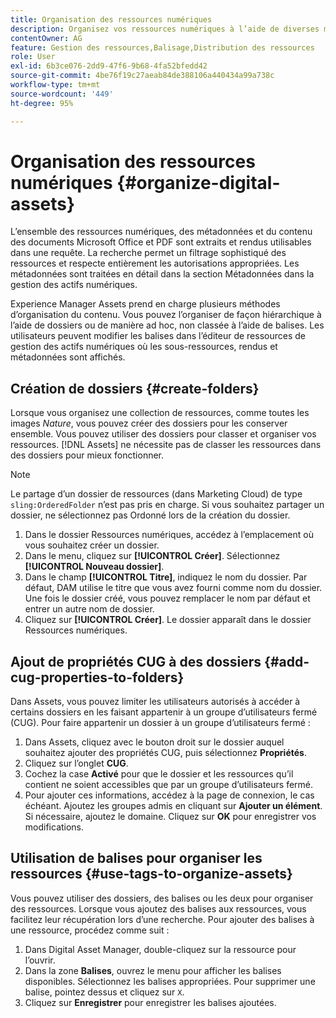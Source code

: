 ```yaml
---
title: Organisation des ressources numériques
description: Organisez vos ressources numériques à l’aide de diverses méthodes fournies dans Adobe Experience Manager Assets.
contentOwner: AG
feature: Gestion des ressources,Balisage,Distribution des ressources
role: User
exl-id: 6b3ce076-2dd9-47f6-9b68-4fa52bfedd42
source-git-commit: 4be76f19c27aeab84de388106a440434a99a738c
workflow-type: tm+mt
source-wordcount: '449'
ht-degree: 95%

---
```


# Organisation des ressources numériques {#organize-digital-assets}

L’ensemble des ressources numériques, des métadonnées et du contenu des documents Microsoft Office et PDF sont extraits et rendus utilisables dans une requête. La recherche permet un filtrage sophistiqué des ressources et respecte entièrement les autorisations appropriées. Les métadonnées sont traitées en détail dans la section Métadonnées dans la gestion des actifs numériques.

Experience Manager Assets prend en charge plusieurs méthodes d’organisation du contenu. Vous pouvez l’organiser de façon hiérarchique à l’aide de dossiers ou de manière ad hoc, non classée à l’aide de balises. Les utilisateurs peuvent modifier les balises dans l’éditeur de ressources de gestion des actifs numériques où les sous-ressources, rendus et métadonnées sont affichés.

## Création de dossiers   {#create-folders}

Lorsque vous organisez une collection de ressources, comme toutes les images *Nature*, vous pouvez créer des dossiers pour les conserver ensemble. Vous pouvez utiliser des dossiers pour classer et organiser vos ressources. [!DNL Assets] ne nécessite pas de classer les ressources dans des dossiers pour mieux fonctionner.

>[!NOTE]
>
>Le partage d’un dossier de ressources (dans Marketing Cloud) de type `sling:OrderedFolder` n’est pas pris en charge. Si vous souhaitez partager un dossier, ne sélectionnez pas Ordonné lors de la création du dossier.

1. Dans le dossier Ressources numériques, accédez à l’emplacement où vous souhaitez créer un dossier.
1. Dans le menu, cliquez sur **[!UICONTROL Créer]**. Sélectionnez **[!UICONTROL Nouveau dossier]**.
1. Dans le champ **[!UICONTROL Titre]**, indiquez le nom du dossier. Par défaut, DAM utilise le titre que vous avez fourni comme nom du dossier. Une fois le dossier créé, vous pouvez remplacer le nom par défaut et entrer un autre nom de dossier.
1. Cliquez sur **[!UICONTROL Créer]**. Le dossier apparaît dans le dossier Ressources numériques.

## Ajout de propriétés CUG à des dossiers {#add-cug-properties-to-folders}

Dans Assets, vous pouvez limiter les utilisateurs autorisés à accéder à certains dossiers en les faisant appartenir à un groupe d’utilisateurs fermé (CUG). Pour faire appartenir un dossier à un groupe d’utilisateurs fermé :

1. Dans Assets, cliquez avec le bouton droit sur le dossier auquel souhaitez ajouter des propriétés CUG, puis sélectionnez **Propriétés**.
1. Cliquez sur l’onglet **CUG**.
1. Cochez la case **Activé** pour que le dossier et les ressources qu’il contient ne soient accessibles que par un groupe d’utilisateurs fermé.
1. Pour ajouter ces informations, accédez à la page de connexion, le cas échéant. Ajoutez les groupes admis en cliquant sur **Ajouter un élément**. Si nécessaire, ajoutez le domaine. Cliquez sur **OK** pour enregistrer vos modifications.

## Utilisation de balises pour organiser les ressources {#use-tags-to-organize-assets}

Vous pouvez utiliser des dossiers, des balises ou les deux pour organiser des ressources. Lorsque vous ajoutez des balises aux ressources, vous facilitez leur récupération lors d’une recherche. Pour ajouter des balises à une ressource, procédez comme suit :

1. Dans Digital Asset Manager, double-cliquez sur la ressource pour l’ouvrir.
1. Dans la zone **Balises**, ouvrez le menu pour afficher les balises disponibles. Sélectionnez les balises appropriées. Pour supprimer une balise, pointez dessus et cliquez sur `X`.
1. Cliquez sur **Enregistrer** pour enregistrer les balises ajoutées.
